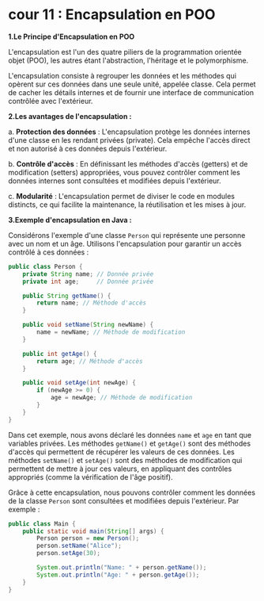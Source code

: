 # cour 11 : Encapsulation en POO

**1.Le Principe d'Encapsulation en POO**

L'encapsulation est l'un des quatre piliers de la programmation orientée objet (POO), les autres étant l'abstraction, l'héritage et le polymorphisme. 

L'encapsulation consiste à regrouper les données et les méthodes qui opèrent sur ces données dans une seule unité, appelée classe. Cela permet de cacher les détails internes et de fournir une interface de communication contrôlée avec l'extérieur.

**2.Les avantages de l'encapsulation :**

a. **Protection des données** : L'encapsulation protège les données internes d'une classe en les rendant privées (private). Cela empêche l'accès direct et non autorisé à ces données depuis l'extérieur.

b. **Contrôle d'accès** : En définissant les méthodes d'accès (getters) et de modification (setters) appropriées, vous pouvez contrôler comment les données internes sont consultées et modifiées depuis l'extérieur.

c. **Modularité** : L'encapsulation permet de diviser le code en modules distincts, ce qui facilite la maintenance, la réutilisation et les mises à jour.

**3.Exemple d'encapsulation en Java :**

Considérons l'exemple d'une classe `Person` qui représente une personne avec un nom et un âge. Utilisons l'encapsulation pour garantir un accès contrôlé à ces données :

```java
public class Person {
    private String name; // Donnée privée
    private int age;     // Donnée privée

    public String getName() {
        return name; // Méthode d'accès
    }

    public void setName(String newName) {
        name = newName; // Méthode de modification
    }

    public int getAge() {
        return age; // Méthode d'accès
    }

    public void setAge(int newAge) {
        if (newAge >= 0) {
            age = newAge; // Méthode de modification
        }
    }
}
```

Dans cet exemple, nous avons déclaré les données `name` et `age` en tant que variables privées. Les méthodes `getName()` et `getAge()` sont des méthodes d'accès qui permettent de récupérer les valeurs de ces données. Les méthodes `setName()` et `setAge()` sont des méthodes de modification qui permettent de mettre à jour ces valeurs, en appliquant des contrôles appropriés (comme la vérification de l'âge positif).

Grâce à cette encapsulation, nous pouvons contrôler comment les données de la classe `Person` sont consultées et modifiées depuis l'extérieur. Par exemple :

```java
public class Main {
    public static void main(String[] args) {
        Person person = new Person();
        person.setName("Alice");
        person.setAge(30);

        System.out.println("Name: " + person.getName());
        System.out.println("Age: " + person.getAge());
    }
}
```


